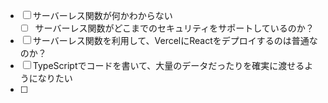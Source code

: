- [ ] サーバーレス関数が何かわからない
  - [ ] サーバーレス関数がどこまでのセキュリティをサポートしているのか？
- [ ] サーバーレス関数を利用して、VercelにReactをデプロイするのは普通なのか？
- [ ] TypeScriptでコードを書いて、大量のデータだったりを確実に渡せるようになりたい
- [ ] 